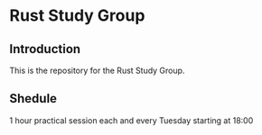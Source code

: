 # Rust Study Group

## Introduction
This is the repository for the Rust Study Group.

## Shedule
1 hour practical session each and every Tuesday starting at 18:00
